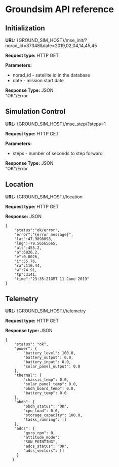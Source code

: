 # Groundsim API reference
## Initialization
**URL:** {GROUND_SIM_HOST}/mse_init/?norad_id=37348&date=2019,02,04,14,45,45

**Request type:** HTTP GET

**Parameters:**
* norad_id - satellite id in the database
* date - mission start date

**Response Type:** JSON<br/>
"OK"/Error

## Simulation Control
**URL:** {GROUND_SIM_HOST}/mse_step/?steps=1

**Request type:** HTTP GET

**Parameters:**
* steps - number of seconds to step forward

**Response Type:** JSON <br/>
"OK"/Error

## Location
**URL:** {GROUND_SIM_HOST}/location

**Request type:** HTTP GET

**Response:** JSON
```
{
    "status":"ok/error",
    "error":"{error message}",
    "lat":47.9898098,
    "lng":-79.56565665,
    "alt":455.2,
    "a":6826.2,
    "e":0.0026,
    "i":55.76,
    "ra":116.44,
    "w":74.91,
    "tp":3141,
    "time":"23:35:21GMT 11 June 2019"
}
```

## Telemetry
**URL:** {GROUND_SIM_HOST}/telemetry

**Request type:** HTTP GET

**Response type:** JSON
```
{
    "status": "ok", 
    "power": {
        "battery_level": 100.0, 
        "battery_output": 0.0, 
        "battery_input": 0.0, 
        "solar_panel_output": 0.0
    }, 
    "thermal": {
        "chassis_temp": 0.0, 
        "solar_panel_temp": 0.0, 
        "obdh_board_temp": 0.0, 
        "battery_temp": 0.0
    }, 
    "obdh": {
        "obdh_status": "OK",
        "cpu_load": 0.0,
        "storage_capacity": 100.0, 
        "tasks_running": []
    }, 
    "adcs": {
        "gyro_rpm": 0, 
        "attitude_mode": 
        "SUN_POINTING", 
        "adcs_status": "OK", 
        "adcs_vectors": []
     }
   }
   ```
